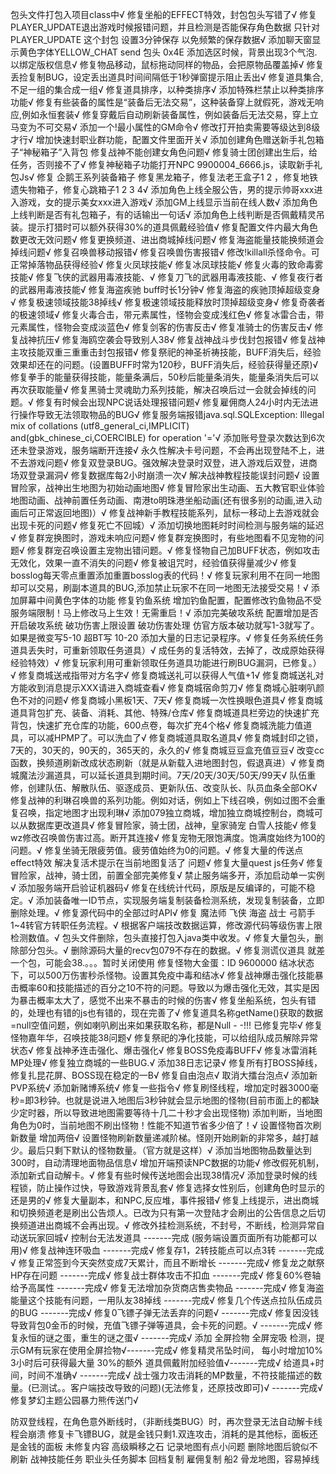 包头文件打包入项目class中√
修复坐船的EFFECT特效，封包包头写错了√
修复PLAYER_UPDATE退出游戏时候报错问题，并且检测是否能保存角色数据 只针对 PLAYER_UPDATE 这个封包 设置3分钟保存 以免频繁的保存数据√
添加聊天窗显示黄色字体YELLOW_CHAT send 包头 0x4E
添加选区时候，背景出现3个气泡.以绑定版权信息√
修复物品移动，鼠标拖动同样的物品，会把原物品覆盖掉√
修复丢捡复制BUG，设定丢出道具时间间隔低于1秒弹窗提示阻止丢出√
修复道具集合,不足一组的集合成一组√
修复道具排序，以种类排序√
添加特殊栏禁止以种类排序功能√
修复有些装备的属性是“装备后无法交易”，这种装备穿上就假死，游戏无响应,例如永恒套装√
修复穿戴后自动刷新装备属性，例如装备后无法交易，穿上立马变为不可交易√
添加一个!最小属性的GM命令√
修改打开拍卖需要等级达到8级才行√
增加快速封职业群功能，配置文件里面开关√
添加创建角色赠送新手礼包箱子“神秘箱子”入背包
修复战神不能创建女角色问题√
修复骑士团创建出生后，给任务，否则接不了√
修复神秘箱子功能打开NPC 9900004_6666.js，读取新手礼包Js√
修复 企鹅王系列装备箱子 修复黑龙箱子，修复法老王盒子1 2 ，修复地铁遗失物箱子，修复心跳箱子1 2 3 4√
添加角色上线全服公告，男的提示帅哥xxx进入游戏，女的提示美女xxx进入游戏√
添加GM上线显示当前在线人数√
添加角色上线判断是否有礼包箱子，有的话输出一句话√
添加角色上线判断是否佩戴精灵吊装。提示打猎时可以额外获得30%的道具佩戴经验值√
修复配置文件内最大角色数更改无效问题√
修复更换频道、进出商城掉线问题√
修复海盗能量技能换频道会掉线问题√
修复召唤兽移动报错√
修复召唤兽伤害报错√
修改!killall杀怪命令。可正常掉落物品获得经验√
修复火凤球技能√
修复冰凤球技能√
修复火毒的致命毒雾技能√
修复飞侠的武器用毒液技能、√
修复刀飞的武器用毒液技能、√
修复夜行者的武器用毒液技能√
修复海盗疾驰 buff时长1分钟√
修复海盗的疾驰顶掉超级变身√
修复极速领域技能38掉线√
修复极速领域技能释放时顶掉超级变身√
修复奇袭者的极速领域√
修复火毒合击，带元素属性，怪物会变成浅红色√
修复冰雷合击，带元素属性，怪物会变成淡蓝色√
修复剑客的伤害反击√
修复准骑士的伤害反击√
修复战神抗压√
修复海鸥空袭会导致别人38√
修复战神战斗步伐封包报错√
修复战神主攻技能双重三重重击封包报错√
修复祭祀的神圣祈祷技能，BUFF消失后，经验效果却还在的问题。(设置BUFF时常为120秒，BUFF消失后，经验获得量还原)√
修复拳手的能量获得技能，能量条满后，50秒后能量条消失，能量条消失后可以再次获取能量√
修复黑骑士灵魂助力系列技能，解决召唤后过一会就会掉线的问题。√
修复有时候会出现NPC说话处理报错问题√
修复雇佣商人24小时内无法进行操作导致无法领取物品的BUG√
修复服务端报错java.sql.SQLException: Illegal mix of collations (utf8_general_ci,IMPLICIT) and(gbk_chinese_ci,COERCIBLE) for operation '='√
添加账号登录次数达到6次还未登录游戏，服务端断开连接√
永久性解决卡号问题，不会再出现登陆不上，进不去游戏问题√
修复双登录BUG。强效解决登录时双登，进入游戏后双登，进商场双登录漏洞√
修复数据库每2小时崩溃一次√
解决战神教程技能误封问题√
设置冒险家，战神出生地图为初始动画地图√
修复冒险家出生动画、五大教官职业体验地图动画、战神前置任务动画、南港to明珠港坐船动画(还有很多别的动画,进入动画后可正常返回地图)）√
修复战神新手教程技能系列，鼠标一移动上去游戏就会出现卡死的问题√
修复死亡不回城）√
添加切换地图耗时时间检测与服务端的延迟√
修复群宠换图时，游戏未响应问题√
修复群宠换图时，有些地图看不见宠物的问题√
修复群宠召唤设置主宠物出错问题。√
修复怪物自己加BUFF状态，例如攻击无效化，效果一直不消失的问题√
修复被诅咒时，经验值获得量减少√
修复bosslog每天零点重置添加重置bosslog表的代码！√
修复玩家利用不在同一地图却可以交易，刷副本道具的BUG,添加禁止玩家不在同一地图无法接受交易！√
添加屏幕中间黄色字体的功能
修复钓鱼系统 增加钓鱼配置，配置修改钓鱼物品不受服务端限制！马上修改马上生效！无需重启！√
添加完美破攻系统 配置增加是否开启破攻系统 破功伤害上限设置  破功伤害处理 仿官方版本破功就写1-3就写了。如果是微变写5-10 超BT写 10-20
添加大量的日志记录程序。√
修复任务系统任务道具丢失时，可重新领取任务道具）√
成任务的复活特效，去掉了，改成原始获得经验特效）√
修复玩家利用可重新领取任务道具功能进行刷BUG漏洞，已修复。）√
修复商城送戒指带对方名字√
修复商城送礼可以获得人气值+1√
修复商城送礼对方能收到消息提示XXX请进入商城查看√
修复商城宿命剪刀√
修复商城心脏喇叭颜色不对的问题√
修复商城小黑板1天、7天√
修复商城一次性换眼色道具√
修复商城道具背包扩充、装备、消耗、其他、特殊/仓库√
修复商城道具栏旁边的快速扩充背包，快速扩充仓库的功能，600点卷，每次扩充4个格√
修复商城洗能力值道具，可以减HPMP了。可以洗血了√
修复商城道具取名道具√
修复商城封印之锁，7天的，30天的，90天的，365天的，永久的√
修复商城豆豆盒充值豆豆√
改变cc函数，换频道刷新改成状态刷新（就是从新载入进地图封包，假退真进）√
修复商城魔法沙漏道具，可以延长道具到期时间。7天/20天/30天/50天/99天√
队伍重修，创建队伍、解散队伍、驱逐成员、更新队伍、改变队长、队员血条全部OK√
修复战神的利琳召唤兽的系列功能。例如对话，例如上下线召唤，例如过图不会重复召唤，指定地图才出现利琳√
添加079独立商城，增加独立商城控制台，商城可以从数据库更改道具√
修复冒险家，骑士团，战神，皇家骑宠 白雪人技能√
修复wz修改召唤兽伤害过高。断开其连接√
修复宠物无限饱满度。饱满度始终为100的问题。√
修复坐骑无限疲劳值。疲劳值始终为0的问题。√
修复大量的传送点effect特效 解决复活术提示在当前地图复活了 问题√
修复大量quest js任务√
修复冒险家，战神，骑士团，前置全部完美修复√
禁止服务端多开，添加启动单一实例√
添加服务端开启验证机器码√
修复在线统计代码，原版是反编译的，可能不稳定。√
添加装备唯一ID节点，实现服务端复制装备检测系统，发现复制装备，立即删除处理。√
修复源代码中的全部过时API√
修复 魔法师 飞侠 海盗 战士 弓箭手 1~4转官方转职任务流程。√
根据客户端技改数据运算，修改源代码等级伤害上限检测数值。√
包头文件删除，包头直接打包入java类中收发。√
修复大量包头，删除部分包头。√
删除源码大量的recv包079不存在的数据。√
修复测谎仪道具 就差一个包，可能会38.。。。暂时关闭使用
修复怪物大金蛋：ID 9600000 结冰状态下，可以500万伤害秒杀怪物。设置其免疫中毒和结冰√
修复战神爆击强化技能暴击概率60和技能描述的百分之10不符的问题。导致以为爆击强化无效，其实是因为暴击概率太大了，感觉不出来不暴击的时候的伤害√
修复坐船系统，包头有错的，处理也有错的js也有错的，现在完善了√
修复道具名称getName()获取的数据=null空值问题，例如喇叭刷出来如果获取名称，都是Null  - -!!! 已修复完毕√
修复怪物嘉年华，召唤技能38问题√
修复祭祀的净化技能，可以给组队成员解除异常状态√
修复战神矛连击强化、爆击强化√
修复BOSS免疫毒BUFF√
修复冰雷消耗MP处理√
修复独立商城的一些BUG.√
添加38日志记录√
修复所有打BOSS掉线，修复扎昆花屏、BOSS现在稳定的一B√
修复自由泡点√
取消大擂台泡点√
添加新PVP系统√
添加新赌博系统√
修复一些指令√
修复刷怪线程，增加定时器3000毫秒=即3秒钟。也就是说进入地图后3秒钟就会显示地图的怪物(目前市面上的都缺少定时器，所以导致进地图需要等待十几二十秒才会出现怪物)
添加判断，当地图角色为0时，当前地图不刷出怪物！性能不知道节省多少倍了！√
设置怪物首次刷新数量 增加两倍√
设置怪物刷新数量递减阶梯。怪刚开始刷新的非常多，越打越少。最后只剩下默认的怪物数量。（官方就是这样）√
添加当地图物品数量达到300时，自动清理地面物品信息√
增加开端预读NPC数据的功能√
修改假死机制，添加新式自动解卡。√
修复有些时候传送地图会出现38情况√
添加登录时候的线程锁，防止操作过快，导致游戏背景乱套√
修复选择女性别后，创建角色时显示的还是男的√
修复大量副本，和NPC,反应堆，事件报错√
修复上线提示，进出商城和切换频道老是刷出公告烦人。已改为只有第一次登陆才会刷出的公告信息之后切换频道进出商城不会再出现。√
修改外挂检测系统，不封号，不断线，检测异常自动送玩家回城√
控制台无法发道具 -------完成 (服务端设置页面所有功能都可以用)√
修复战神连环吸血 -------完成√
修复存1，2转技能点可以点3转 -------完成√
修复正常签到今天突然变成7天累计，而且不断增长 -------完成√
修复龙之献祭HP存在问题 -------完成√
修复战士群体攻击不扣血 -------完成√
修复60%卷轴给予高属性 -------完成√
修复无法增加杂货商店售卖物品 -------完成√
修复海盗能量这个技能有问题，一用队友38掉线 -------完成√
修复几个传送点拉队伍成员的BUG -------完成√
修复0飞镖子弹无法丢弃的问题√ -------完成√
修复因没钱导致背包0金币的时候，充值飞镖子弹等道具，会卡死的问题。√ -------完成√
修复永恒的谜之蛋，重生的谜之蛋√ -------完成√
添加 全屏捡物 全屏宠吸 检测，提示GM有玩家在使用全屏捡物√-------完成√
修复精灵吊坠时间， 每小时增加10% 3小时后可获得最大量 30%的额外 道具佩戴附加经验值√-------完成√
给道具+时间，时间不准确√ -------完成√
战士强力攻击消耗的MP数量，不符技能描述的数量。(已测试。。客户端技改导致的问题)(无法修复，还原技改即可)√ -------完成√
修复梦幻主题公园暴力熊传送门√


防双登线程，在角色意外断线时，（非断线类BUG）时，再次登录无法自动解卡线程会崩溃
修复卡飞镖BUG，就是金钱只剩1.双连攻击，消耗的是其他标，面板还是金钱的面板
未修复内容
高级瞬移之石 记录地图有点小问题 删除地图后貌似不刷新
战神技能任务
职业头任务脚本
回档复制
雇佣复制
船2 骨龙地图，容易掉线